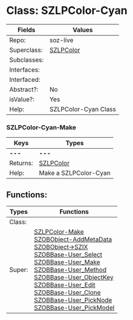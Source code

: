 
# Class:	SZLPColor-Cyan

| Fields | Values |
| --------- | --------- |
| Repo: | soz-live |
| Superclass: | [SZLPColor](SZLPColor.html) |
| Subclasses: |  |
| Interfaces: |  |
| Interfaced: |  |
| Abstract?: | No |
| isValue?: | Yes |
| Help: | SZLPColor-Cyan Class |

### SZLPColor-Cyan-Make

| Keys | Types |
| --------- | --------- |
| **---** | **---** |
| Returns: | [SZLPColor](SZLPColor.html) |
| Help: | Make a SZLPColor-Cyan |


## Functions:

| Types | Functions |
| --------- | --------- |
| Class: |  |
| Super: | [SZLPColor-Make](SZLPColor.html) <br> [SZOBObject-AddMetaData](SZOBObject.html) <br> [SZOBObject->SZIX](SZOBObject.html) <br> [SZOBBase-User_Select](SZOBBase.html) <br> [SZOBBase-User_Make](SZOBBase.html) <br> [SZOBBase-User_Method](SZOBBase.html) <br> [SZOBBase-User_ObjectKey](SZOBBase.html) <br> [SZOBBase-User_Edit](SZOBBase.html) <br> [SZOBBase-User_Clone](SZOBBase.html) <br> [SZOBBase-User_PickNode](SZOBBase.html) <br> [SZOBBase-User_PickModel](SZOBBase.html) |


